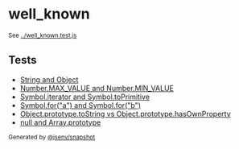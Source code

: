 # well_known

<sub>
  See <a href="../well_known.test.js">../well_known.test.js</a>
</sub>

## Tests

- [String and Object](string_and_object/string_and_object.md)
- [Number.MAX_VALUE and Number.MIN_VALUE](number_max_value_and_number_min_value/number_max_value_and_number_min_value.md)
- [Symbol.iterator and Symbol.toPrimitive](symbol_iterator_and_symbol_toprimitive/symbol_iterator_and_symbol_toprimitive.md)
- [Symbol.for("a") and Symbol.for("b")](symbol_for(a)_and_symbol_for(b)/symbol_for(a)_and_symbol_for(b).md)
- [Object.prototype.toString vs Object.prototype.hasOwnProperty](object_prototype_tostring_vs_object_prototype_hasownproperty/object_prototype_tostring_vs_object_prototype_hasownproperty.md)
- [null and Array.prototype](null_and_array_prototype/null_and_array_prototype.md)

<sub>
  Generated by <a href="https://github.com/jsenv/core/tree/main/packages/independent/snapshot">@jsenv/snapshot</a>
</sub>